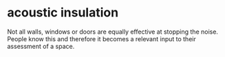 # acoustic insulation

Not all walls, windows or doors are equally effective at 
stopping the noise. People know this and therefore it becomes
a relevant input to their assessment of a space.